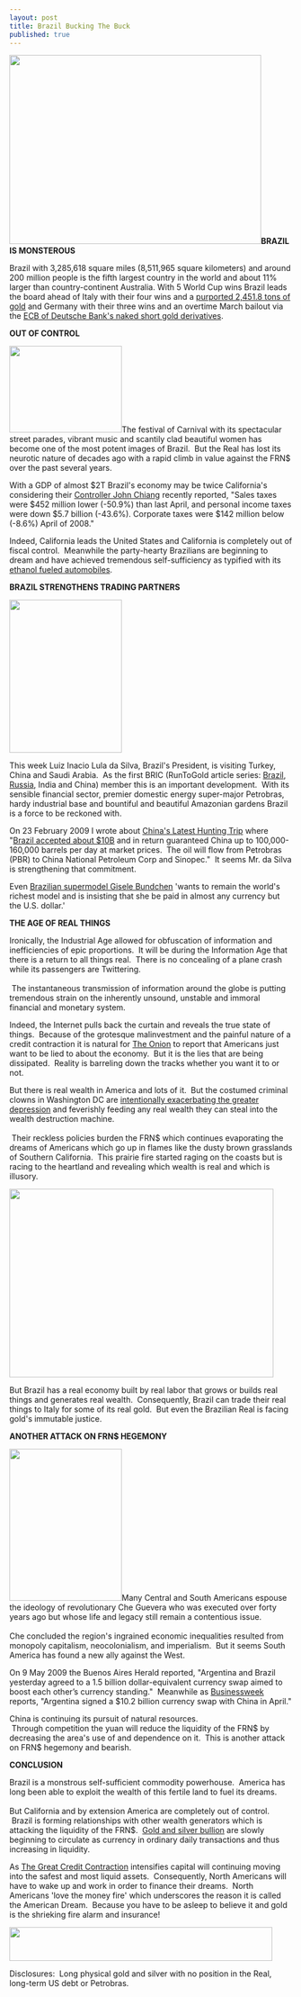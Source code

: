 ```yaml
---
layout: post
title: Brazil Bucking The Buck
published: true
---
```

<p style="text-align: left;"><strong><a href="http://www.runtogold.com/2009/05/brazil-bucking-the-buck/" target="_blank"><img class="aligncenter" title="Brazil Logo" src="{{ site.baseurl }}/images/brazil_logo.jpg" alt="" width="448" height="336" /></a>BRAZIL IS MONSTEROUS</strong></p>
<p>Brazil with 3,285,618 square miles (8,511,965 square kilometers) and around 200 million people is the fifth largest country in the world and about 11% larger than country-continent Australia.  With 5 World Cup wins Brazil leads the board ahead of Italy with their four wins and a <a href="http://www.gata.org/node/104" target="_blank">purported 2,451.8 tons of gold</a> and Germany with their three wins and an overtime March bailout via the <a href="http://www.runtogold.com/2009/04/global-quantitative-easing/" target="_blank">ECB of Deutsche Bank's naked short gold derivatives</a>.</p>
<p><strong>OUT OF CONTROL</strong></p>
<p><a href="http://www.runtogold.com/2009/05/brazil-bucking-the-buck/" target="_blank"><img class="alignright" title="Brazil carnival" src="{{ site.baseurl }}/images/carnival-brazil.jpg" alt="" width="200" height="154" /></a>The festival of Carnival with its spectacular street parades, vibrant music and scantily clad beautiful women has become one of the most potent images of Brazil.  But the Real has lost its neurotic nature of decades ago with a rapid climb in value against the FRN$ over the past several years.</p>
<p>With a GDP of almost $2T Brazil's economy may be twice California's considering their <a href="http://www.runtogold.com/images/CA05-09summary.pdf" target="_blank">Controller John Chiang</a> recently reported, "Sales taxes were $452 million lower (-50.9%) than last April, and personal income taxes were down $5.7 billion (-43.6%). Corporate taxes were $142 million below (-8.6%) April of 2008."</p>
<p>Indeed, California leads the United States and California is completely out of fiscal control.  Meanwhile the party-hearty Brazilians are beginning to dream and have achieved tremendous self-sufficiency as typified with its <a href="http://en.wikipedia.org/wiki/Ethanol_fuel_in_Brazil" target="_blank">ethanol fueled automobiles</a>.  </p>
<p><strong>BRAZIL STRENGTHENS TRADING PARTNERS</strong></p>
<p><a href="http://www.runtogold.com/2009/05/brazil-bucking-the-buck/" target="_blank"><img class="alignleft" title="Gisele Bundchen Euro" src="{{ site.baseurl }}/images/gisele_bundchen_vogue1.jpg" alt="" width="200" height="272" /></a></p>
<p>This week Luiz Inacio Lula da Silva, Brazil's President, is visiting Turkey, China and Saudi Arabia.  As the first BRIC (RunToGold article series: <a title="Brazil Bucking The Buck" href="http://www.runtogold.com/2009/05/brazil-bucking-the-buck/" target="_blank">Brazil</a>, <a title="Resurgent Russia Discharging Dollars" href="http://www.runtogold.com/2009/06/resurgent-russia-discharging-dollars/" target="_blank">Russia</a>, India and China) member this is an important development.  With its sensible financial sector, premier domestic energy super-major Petrobras, hardy industrial base and bountiful and beautiful Amazonian gardens Brazil is a force to be reckoned with.</p>
<p>On 23 February 2009 I wrote about <a href="http://www.runtogold.com/2009/02/the-latest-chinese-hunting-trip/" target="_blank">China's Latest Hunting Trip</a> where "<a href="http://www.chinadaily.com.cn/bizchina/2009-02/20/content_7496823.htm" target="_blank">Brazil accepted about $10B</a> and in return guaranteed China up to 100,000-160,000 barrels per day at market prices.  The oil will flow from Petrobras (PBR) to China National Petroleum Corp and Sinopec."  It seems Mr. da Silva is strengthening that commitment.</p>
<p><a href="http://www.runtogold.com" target="_blank"></a>Even <a href="http://www.bloomberg.com/apps/news?pid=20601087&amp;sid=aCs.keWwNdiY" target="_blank">Brazilian supermodel Gisele Bundchen</a> 'wants to remain the world's richest model and is insisting that she be paid in almost any currency but the U.S. dollar.'</p>
<p><strong>THE AGE OF REAL THINGS</strong></p>
<p>Ironically, the Industrial Age allowed for obfuscation of information and inefficiencies of epic proportions.  It will be during the Information Age that there is a return to all things real.  There is no concealing of a plane crash while its passengers are Twittering. <br/><br/> The instantaneous transmission of information around the globe is putting tremendous strain on the inherently unsound, unstable and immoral financial and monetary system.</p>
<p>Indeed, the Internet pulls back the curtain and reveals the true state of things.  Because of the grotesque malinvestment and the painful nature of a credit contraction it is natural for <a href="http://www.theonion.com/content/news/nation_ready_to_be_lied_to_about" target="_blank">The Onion</a> to report that Americans just want to be lied to about the economy.  But it is the lies that are being dissipated.  Reality is barreling down the tracks whether you want it to or not.</p>
<p>But there is real wealth in America and lots of it.  But the costumed criminal clowns in Washington DC are <a href="http://www.runtogold.com/2009/03/how-to-intentionally-exacerbate-the-greater-depression/" target="_blank">intentionally exacerbating the greater depression</a> and feverishly feeding any real wealth they can steal into the wealth destruction machine. <br/><br/> Their reckless policies burden the FRN$ which continues evaporating the dreams of Americans which go up in flames like the dusty brown grasslands of Southern California.  This prairie fire started raging on the coasts but is racing to the heartland and revealing which wealth is real and which is illusory.</p>
<p><a href="http://www.runtogold.com/2009/05/brazil-bucking-the-buck/" target="_blank"><img class="aligncenter" title="Gold in Brazilian Real" src="{{ site.baseurl }}/images/Brazilian-Real-Gold-May-18.gif" alt="" width="470" height="335" /></a></p>
<p>But Brazil has a real economy built by real labor that grows or builds real things and generates real wealth.  Consequently, Brazil can trade their real things to Italy for some of its real gold.  But even the Brazilian Real is facing gold's immutable justice.</p>
<p><strong>ANOTHER ATTACK ON FRN$ HEGEMONY</strong></p>
<p><a href="http://www.runtogold.com" target="_blank"><img class="alignleft" title="Che Guevara" src="{{ site.baseurl }}/images/Che-Guevara.jpg" alt="" width="200" height="270" /></a>Many Central and South Americans espouse the ideology of revolutionary Che Guevera who was executed over forty years ago but whose life and legacy still remain a contentious issue.  <br/><br/>Che concluded the region's ingrained economic inequalities resulted from monopoly capitalism, neocolonialism, and imperialism.  But it seems South America has found a new ally against the West.</p>
<p>On 9 May 2009 the Buenos Aires Herald reported, "Argentina and Brazil yesterday agreed to a 1.5 billion dollar-equivalent currency swap aimed to boost each other’s currency standing."  Meanwhile as <a href="http://www.businessweek.com/ap/financialnews/D982BAN80.htm" target="_blank">Businessweek</a> reports, "Argentina signed a $10.2 billion currency swap with China in April."</p>
<p>China is continuing its pursuit of natural resources.  Through competition the yuan will reduce the liquidity of the FRN$ by decreasing the area's use of and dependence on it.  This is another attack on FRN$ hegemony and bearish.</p>
<p><strong>CONCLUSION</strong></p>
<p>Brazil is a monstrous self-sufficient commodity powerhouse.  America has long been able to exploit the wealth of this fertile land to fuel its dreams.  <br/><br/>But California and by extension America are completely out of control.  Brazil is forming relationships with other wealth generators which is attacking the liquidity of the FRN$.  <a href="http://www.runtogold.com/goldmoney" target="_blank">Gold and silver bullion</a> are slowly beginning to circulate as currency in ordinary daily transactions and thus increasing in liquidity.</p>
<p>As <a href="http://www.creditcontraction.com" target="_blank">The Great Credit Contraction</a> intensifies capital will continuing moving into the safest and most liquid assets.  Consequently, North Americans will have to wake up and work in order to finance their dreams.  North Americans 'love the money fire' which underscores the reason it is called the American Dream.  Because you have to be asleep to believe it and gold is the shrieking fire alarm and insurance!</p>
<p><a href="http://www.creditcontraction.com" target="_blank"><img class="aligncenter" title="The Great Credit Contraction Book" src="{{ site.baseurl }}/images/Banner-TGCC-468x60.jpg" alt="" width="468" height="60" /></a></p>
<p>Disclosures:  Long physical gold and silver with no position in the Real, long-term US debt or Petrobras.</p>
